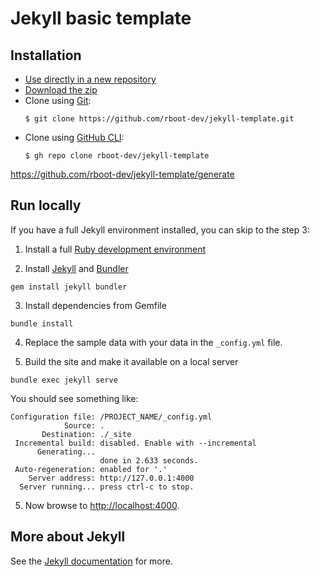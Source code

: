 # Jekyll basic template

## Installation
- [Use directly in a new repository](https://github.com/rboot-dev/jekyll-template/generate)
- [Download the zip](https://github.com/rboot-dev/jekyll-template/archive/main.zip)
- Clone using [Git](https://git-scm.com/):
  ````
  $ git clone https://github.com/rboot-dev/jekyll-template.git
  ````
- Clone using [GitHub CLI](https://cli.github.com/):
  ````
  $ gh repo clone rboot-dev/jekyll-template
  ````
https://github.com/rboot-dev/jekyll-template/generate
## Run locally

If you have a full Jekyll environment installed, you can skip to the step 3:

1. Install a full [Ruby development environment](https://jekyllrb.com/docs/installation/)

2. Install [Jekyll](https://jekyllrb.com/docs/ruby-101/#bundler) and [Bundler](https://jekyllrb.com/docs/ruby-101/#gems)

```
gem install jekyll bundler
```

3. Install dependencies from Gemfile

```
bundle install
```

4. Replace the sample data with your data in the `_config.yml` file.

5. Build the site and make it available on a local server

```
bundle exec jekyll serve
```

You should see something like:
```
Configuration file: /PROJECT_NAME/_config.yml
            Source: .
       Destination: ./_site
 Incremental build: disabled. Enable with --incremental
      Generating...
                    done in 2.633 seconds.
 Auto-regeneration: enabled for '.'
    Server address: http://127.0.0.1:4000
  Server running... press ctrl-c to stop.
```

5. Now browse to [http://localhost:4000](http://localhost:4000).

## More about Jekyll
See the [Jekyll documentation](https://jekyllrb.com/docs/) for more.